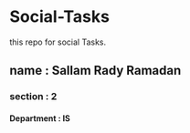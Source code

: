 # Social-Tasks
this repo for social Tasks.
## name : Sallam Rady Ramadan
### section : 2
#### Department : IS
